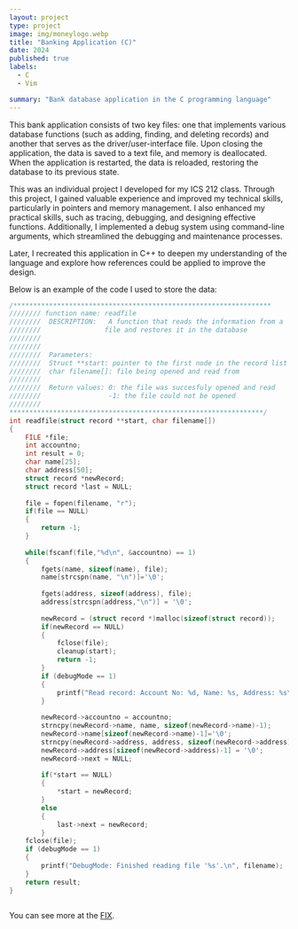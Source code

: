 ```yaml
---
layout: project
type: project
image: img/moneylogo.webp
title: "Banking Application (C)"
date: 2024
published: true
labels:
  - C
  - Vim

summary: "Bank database application in the C programming language"
---
```



This bank application consists of two key files: one that implements various database functions (such as adding, finding, and deleting records) and another that serves as the driver/user-interface file. Upon closing the application, the data is saved to a text file, and memory is deallocated. When the application is restarted, the data is reloaded, restoring the database to its previous state.

This was an individual project I developed for my ICS 212 class. Through this project, I gained valuable experience and improved my technical skills, particularly in pointers and memory management. I also enhanced my practical skills, such as tracing, debugging, and designing effective functions. Additionally, I implemented a debug system using command-line arguments, which streamlined the debugging and maintenance processes.

Later, I recreated this application in C++ to deepen my understanding of the language and explore how references could be applied to improve the design.

Below is an example of the code I used to store the data:

```c
/*****************************************************************
//////// function name: readfile
////////  DESCRIPTION:   A function that reads the information from a  
////////                file and restores it in the database
////////
////////
////////  Parameters:
////////  Struct **start: pointer to the first node in the record list
////////  char filename[]: file being opened and read from
////////
////////  Return values: 0: the file was succesfuly opened and read
////////                 -1: the file could not be opened
////////
****************************************************************/
int readfile(struct record **start, char filename[])
{   
    FILE *file;
    int accountno;
    int result = 0;
    char name[25];
    char address[50];
    struct record *newRecord;
    struct record *last = NULL;
    
    file = fopen(filename, "r");
    if(file == NULL)
    {   
        return -1;
    }
    
    while(fscanf(file,"%d\n", &accountno) == 1)
    {   
        fgets(name, sizeof(name), file);
        name[strcspn(name, "\n")]='\0';
        
        fgets(address, sizeof(address), file);
        address[strcspn(address,"\n")] = '\0';
        
        newRecord = (struct record *)malloc(sizeof(struct record));
        if(newRecord == NULL)
        {   
            fclose(file);
            cleanup(start);
            return -1;
        }
        if (debugMode == 1)
        {   
            printf("Read record: Account No: %d, Name: %s, Address: %s\n", accountno, name, address);
        }
         
        newRecord->accountno = accountno;
        strncpy(newRecord->name, name, sizeof(newRecord->name)-1);
        newRecord->name[sizeof(newRecord->name)-1]='\0';
        strncpy(newRecord->address, address, sizeof(newRecord->address)-1);
        newRecord->address[sizeof(newRecord->address)-1] = '\0';
        newRecord->next = NULL;
        
        if(*start == NULL)
        {   
            *start = newRecord;
        }
        else
        {   
            last->next = newRecord;
        }
    fclose(file);
    if (debugMode == 1)
    {
        printf("DebugMode: Finished reading file '%s'.\n", filename);
    }
    return result;
}
                                             
```

You can see more at the [FIX](https://manoa.hawaii.edu/news/article.php?aId=2857).
